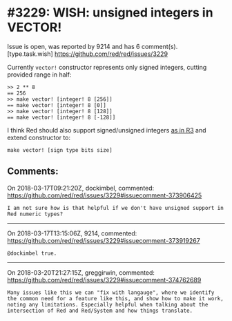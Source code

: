 
#3229: WISH: unsigned integers in VECTOR!
================================================================================
Issue is open, was reported by 9214 and has 6 comment(s).
[type.task.wish]
<https://github.com/red/red/issues/3229>

Currently `vector!` constructor represents only signed integers, cutting provided range in half:
```Red
>> 2 ** 8
== 256
>> make vector! [integer! 8 [256]]
== make vector! [integer! 8 [0]]
>> make vector! [integer! 8 [128]]
== make vector! [integer! 8 [-128]]
```
I think Red should also support signed/unsigned integers [as in R3](https://github.com/gchiu/rebol.net/blob/master/wikipedia/Vectors.wiki) and extend constructor to:
```
make vector! [sign type bits size]
```


Comments:
--------------------------------------------------------------------------------

On 2018-03-17T09:21:20Z, dockimbel, commented:
<https://github.com/red/red/issues/3229#issuecomment-373906425>

    I am not sure how is that helpful if we don't have unsigned support in Red numeric types?

--------------------------------------------------------------------------------

On 2018-03-17T13:15:06Z, 9214, commented:
<https://github.com/red/red/issues/3229#issuecomment-373919267>

    @dockimbel true.

--------------------------------------------------------------------------------

On 2018-03-20T21:27:15Z, greggirwin, commented:
<https://github.com/red/red/issues/3229#issuecomment-374762689>

    Many issues like this we can "fix with langauge", where we identify the common need for a feature like this, and show how to make it work, noting any limitations. Especially helpful when talking about the intersection of Red and Red/System and how things translate.

